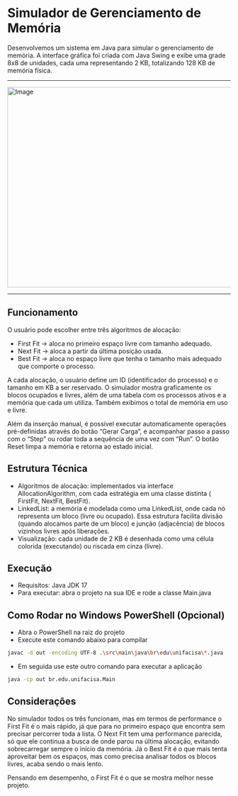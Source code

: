 # Simulador de Gerenciamento de Memória

Desenvolvemos um sistema em Java para simular o gerenciamento de memória. A interface gráfica foi criada com Java Swing
e exibe uma grade 8x8 de unidades, cada uma representando 2 KB, totalizando 128 KB de memória física.

---

<img width="598" height="452" alt="Image" src="https://github.com/user-attachments/assets/176d560a-8177-43c7-889e-85d587b88476" />

---
## Funcionamento

O usuário pode escolher entre três algoritmos de alocação:

- First Fit → aloca no primeiro espaço livre com tamanho adequado.
- Next Fit → aloca a partir da última posição usada.
- Best Fit → aloca no espaço livre que tenha o tamanho mais adequado que comporte o processo.

A cada alocação, o usuário define um ID (identificador do processo) e o tamanho em KB a ser reservado. O simulador
mostra graficamente os blocos ocupados e livres, além de uma tabela com os processos ativos e a memória que cada um
utiliza. Também exibimos o total de memória em uso e livre.

Além da inserção manual, é possível executar automaticamente operações pré-definidas através do botão “Gerar Carga”, e
acompanhar passo a passo com o “Step” ou rodar toda a sequência de uma vez com “Run”. O botão Reset limpa a memória e
retorna ao estado inicial.

## Estrutura Técnica

- Algoritmos de alocação: implementados via interface AllocationAlgorithm, com cada estratégia em uma classe distinta (
  FirstFit, NextFit, BestFit).
- LinkedList: a memória é modelada como uma LinkedList<MemoryBlock>, onde cada nó representa um bloco (livre ou
  ocupado). Essa estrutura facilita divisão (quando alocamos parte de um bloco) e junção (adjacência) de blocos
  vizinhos livres após liberações.
- Visualização: cada unidade de 2 KB é desenhada como uma célula colorida (executando) ou riscada em cinza (livre).

## Execução

- Requisitos: Java JDK 17
- Para executar: abra o projeto na sua IDE e rode a classe Main.java

## Como Rodar no Windows PowerShell (Opcional)

- Abra o PowerShell na raiz do projeto
- Execute este comando abaixo para compilar

```bash
javac -d out -encoding UTF-8 .\src\main\java\br\edu\unifacisa\*.java
```

- Em seguida use este outro comando para executar a aplicação

```bash
java -cp out br.edu.unifacisa.Main
```

## Considerações

No simulador todos os três funcionam, mas em termos de performance o First Fit é o mais rápido, já que para no primeiro 
espaço que encontra sem precisar percorrer toda a lista. O Next Fit tem uma performance parecida, só que ele continua a 
busca de onde parou na última alocação, evitando sobrecarregar sempre o início da memória. Já o Best Fit é o que mais 
tenta aproveitar bem os espaços, mas como precisa analisar todos os blocos livres, acaba sendo o mais lento.

Pensando em desempenho, o First Fit é o que se mostra melhor nesse projeto.



